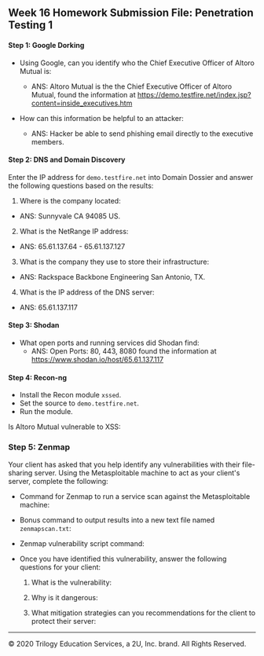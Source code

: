 ## Week 16 Homework Submission File: Penetration Testing 1

#### Step 1: Google Dorking


- Using Google, can you identify who the Chief Executive Officer of Altoro Mutual is:
  - ANS: Altoro Mutual is the the Chief Executive Officer of Altoro Mutual, found the information at https://demo.testfire.net/index.jsp?content=inside_executives.htm 

- How can this information be helpful to an attacker:
  - ANS: Hacker be able to send phishing email directly to the executive members.

#### Step 2: DNS and Domain Discovery

Enter the IP address for `demo.testfire.net` into Domain Dossier and answer the following questions based on the results:

  1. Where is the company located: 
  - ANS: Sunnyvale CA 94085 US.
 
  2. What is the NetRange IP address:
  - ANS: 65.61.137.64 - 65.61.137.127
 
  3. What is the company they use to store their infrastructure:
  - ANS: Rackspace Backbone Engineering San Antonio, TX.
 
  4. What is the IP address of the DNS server:
  - ANS: 65.61.137.117


#### Step 3: Shodan

- What open ports and running services did Shodan find:
  - ANS: Open Ports: 80, 443, 8080 found the information at https://www.shodan.io/host/65.61.137.117

#### Step 4: Recon-ng

- Install the Recon module `xssed`. 
- Set the source to `demo.testfire.net`. 
- Run the module. 

Is Altoro Mutual vulnerable to XSS: 

### Step 5: Zenmap

Your client has asked that you help identify any vulnerabilities with their file-sharing server. Using the Metasploitable machine to act as your client's server, complete the following:

- Command for Zenmap to run a service scan against the Metasploitable machine: 
 
- Bonus command to output results into a new text file named `zenmapscan.txt`:

- Zenmap vulnerability script command: 

- Once you have identified this vulnerability, answer the following questions for your client:
  1. What is the vulnerability:

  2. Why is it dangerous:

  3. What mitigation strategies can you recommendations for the client to protect their server:

---
© 2020 Trilogy Education Services, a 2U, Inc. brand. All Rights Reserved.  

